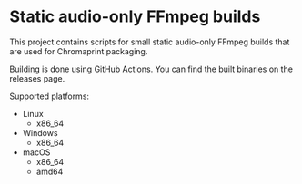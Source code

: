 Static audio-only FFmpeg builds
===============================

This project contains scripts for small static audio-only FFmpeg builds that are used
for Chromaprint packaging.

Building is done using GitHub Actions. You can find the built binaries on the releases page.

Supported platforms:

  - Linux
      * x86\_64
  - Windows
      * x86\_64
  - macOS
      * x86\_64
      * amd64
